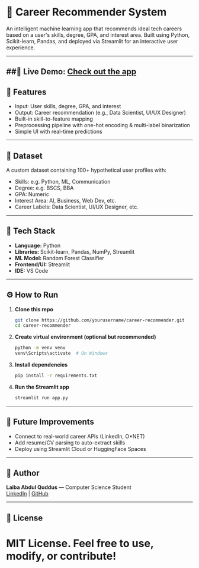 
# 🎯 Career Recommender System

An intelligent machine learning app that recommends ideal tech careers based on a user's skills, degree, GPA, and interest area. Built using Python, Scikit-learn, Pandas, and deployed via Streamlit for an interactive user experience.

---

##🚀 **Live Demo:** [Check out the app](https://career-recommender-system.streamlit.app/)
---

## 🚀 Features
- Input: User skills, degree, GPA, and interest
- Output: Career recommendation (e.g., Data Scientist, UI/UX Designer)
- Built-in skill-to-feature mapping
- Preprocessing pipeline with one-hot encoding & multi-label binarization
- Simple UI with real-time predictions

---

## 📁 Dataset
A custom dataset containing 100+ hypothetical user profiles with:
- Skills: e.g. Python, ML, Communication
- Degree: e.g. BSCS, BBA
- GPA: Numeric
- Interest Area: AI, Business, Web Dev, etc.
- Career Labels: Data Scientist, UI/UX Designer, etc.

---

## 🧠 Tech Stack
- **Language:** Python
- **Libraries:** Scikit-learn, Pandas, NumPy, Streamlit
- **ML Model:** Random Forest Classifier
- **Frontend/UI:** Streamlit
- **IDE:** VS Code

---

## ⚙️ How to Run

1. **Clone this repo**
   ```bash
   git clone https://github.com/yourusername/career-recommender.git
   cd career-recommender
   ```

2. **Create virtual environment (optional but recommended)**
   ```bash
   python -m venv venv
   venv\Scripts\activate  # On Windows
   ```

3. **Install dependencies**
   ```bash
   pip install -r requirements.txt
   ```

4. **Run the Streamlit app**
   ```bash
   streamlit run app.py
   ```

---

## 🔮 Future Improvements
- Connect to real-world career APIs (LinkedIn, O*NET)
- Add resume/CV parsing to auto-extract skills
- Deploy using Streamlit Cloud or HuggingFace Spaces

---

## 👤 Author
**Laiba Abdul Quddus** — Computer Science Student  
[LinkedIn](https://www.linkedin.com/in/laiba-abdul-quddus/) | [GitHub](https://github.com/Laiba-AbdulQuddus)

---

## 📄 License
MIT License. Feel free to use, modify, or contribute!
=======

